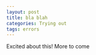 ```yaml
---
layout: post
title: bla blah
categories: Trying out
tags: errors
---
```


Excited about this! More to come 

